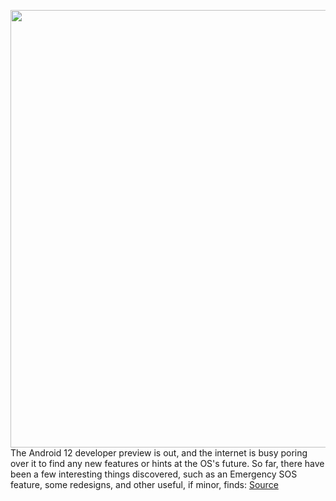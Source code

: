 <img src='https://cdn.vox-cdn.com/thumbor/Ka1n0xUx5TAe5eBJhO-v-PtDdj0=/0x0:2170x2340/1200x0/filters:focal(0x0:2170x2340):no_upscale()/cdn.vox-cdn.com/uploads/chorus_asset/file/22313226/android_11_emergency_call_2.jpg' width='700px' /><br/>
The Android 12 developer preview is out, and the internet is busy poring over it to find any new features or hints at the OS's future. So far, there have been a few interesting things discovered, such as an Emergency SOS feature, some redesigns, and other useful, if minor, finds:
<a href='https://www.theverge.com/2021/2/18/22289976/android-12-developer-preview-roundup-notifications-redesign-tweaks-emergency-sos'> Source <a/>